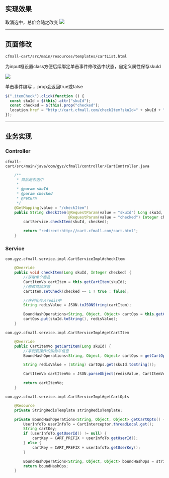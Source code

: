 ## 实现效果
取消选中，总价会随之改变
![](https://cfmall-hello.oss-cn-beijing.aliyuncs.com/img/202401/c0967e8befc281d2100277790f88fd2e.gif#id=Vlx6b&originHeight=796&originWidth=1064&originalType=binary&ratio=1&rotation=0&showTitle=false&status=done&style=none&title=)

---

## 页面修改

`cfmall-cart/src/main/resources/templates/cartList.html`

为input框设置class方便后续绑定单击事件修改选中状态，自定义属性保存skuId

![](https://cfmall-hello.oss-cn-beijing.aliyuncs.com/img/202401/7eb0d2075ea552c81424ed7098a7d88d.png#id=X8D5h&originHeight=319&originWidth=1306&originalType=binary&ratio=1&rotation=0&showTitle=false&status=done&style=none&title=)

单击事件编写 ，prop会返回true或false

```javascript
$(".itemCheck").click(function () {
  const skuId = $(this).attr("skuId");
  const checked = $(this).prop("checked");
  location.href = "http://cart.cfmall.com/checkItem?skuId=" + skuId + "&checked=" + (checked ? 1 : 0);
});
```

---

## 业务实现

### Controller

`cfmall-cart/src/main/java/com/gyz/cfmall/controller/CartController.java`
```java
    /**
     * 商品是否选中
     *
     * @param skuId
     * @param checked
     * @return
     */
    @GetMapping(value = "/checkItem")
    public String checkItem(@RequestParam(value = "skuId") Long skuId,
                            @RequestParam(value = "checked") Integer checked) {
        cartService.checkItem(skuId, checked);

        return "redirect:http://cart.cfmall.com/cart.html";
    }
```

### Service

`com.gyz.cfmall.service.impl.CartServiceImpl#checkItem`
```java
    @Override
    public void checkItem(Long skuId, Integer checked) {
        //获取单个商品
        CartItemVo cartItem = this.getCartItem(skuId);
        //修改商品状态
        cartItem.setCheck(checked == 1 ? true : false);

        //序列化存入redis中
        String redisValue = JSON.toJSONString(cartItem);

        BoundHashOperations<String, Object, Object> cartOps = this.getCartOpts();
        cartOps.put(skuId.toString(), redisValue);
    }
```

`com.gyz.cfmall.service.impl.CartServiceImpl#getCartItem`
```java
    @Override
    public CartItemVo getCartItem(Long skuId) {
        //拿到要操作的购物车信息
        BoundHashOperations<String, Object, Object> cartOps = getCartOpts();

        String redisValue = (String) cartOps.get(skuId.toString());

        CartItemVo cartItemVo = JSON.parseObject(redisValue, CartItemVo.class);

        return cartItemVo;
    }
```

`com.gyz.cfmall.service.impl.CartServiceImpl#getCartOpts`
```java
    @Resource
    private StringRedisTemplate stringRedisTemplate;

	private BoundHashOperations<String, Object, Object> getCartOpts() {
        UserInfoTo userInfoTo = CartInterceptor.threadLocal.get();
        String cartKey;
        if (userInfoTo.getUserId() != null) {
            cartKey = CART_PREFIX + userInfoTo.getUserId();
        } else {
            cartKey = CART_PREFIX + userInfoTo.getUserKey();
        }

        BoundHashOperations<String, Object, Object> boundHashOps = stringRedisTemplate.boundHashOps(cartKey);
        return boundHashOps;
    }
```
